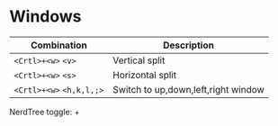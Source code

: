 # Windows

|     Combination | Description |
|-----------------|-------------|
| `<Crtl>+<w>` `<v>` |  Vertical split |
| `<Crtl>+<w>` `<s>` |  Horizontal split |
| `<Crtl>+<w>` `<h,k,l,;>`| Switch to up,down,left,right window |


NerdTree toggle: <Crtl>+<n> 


